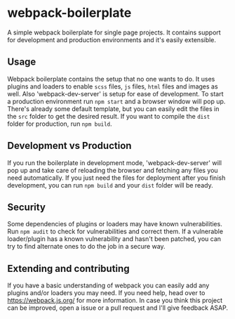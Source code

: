 # webpack-boilerplate
A simple webpack boilerplate for single page projects. It contains support for
development and production environments and it's easily extensible.

## Usage

Webpack boilerplate contains the setup that no one wants to do. It uses plugins
and loaders to enable `scss` files, `js` files, `html` files and images as well.
Also 'webpack-dev-server' is setup for ease of development. To start a production
environment run `npm start` and a browser window will pop up. There's already
some default template, but you can easily edit the files in the `src` folder to
get the desired result. If you want to compile the `dist` folder for production,
run `npm build`.

## Development vs Production

If you run the boilerplate in development mode, 'webpack-dev-server' will pop up
and take care of reloading the browser and fetching any files you need
automatically. If you just need the files for deployment after you finish
development, you can run `npm build` and your `dist` folder will be ready.

## Security

Some dependencies of plugins or loaders may have known vulnerabilities. Run
`npm audit` to check for vulnerabilities and correct them. If a vulnerable
loader/plugin has a known vulnerability and hasn't been patched, you can try to
find alternate ones to do the job in a secure way.

## Extending and contributing

If you have a basic understanding of webpack you can easily add any plugins and/or
loaders you may need. If you need help, head over to https://webpack.js.org/ for
more information. In case you think this project can be improved, open a issue
or a pull request and I'll give feedback ASAP.
